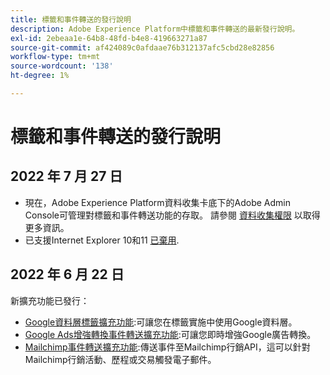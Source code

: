 ```yaml
---
title: 標籤和事件轉送的發行說明
description: Adobe Experience Platform中標籤和事件轉送的最新發行說明。
exl-id: 2ebeaa1e-64b8-48fd-b4e8-419663271a87
source-git-commit: af424089c0afdaae76b312137afc5cbd28e82856
workflow-type: tm+mt
source-wordcount: '138'
ht-degree: 1%

---
```


# 標籤和事件轉送的發行說明

## 2022 年 7 月 27 日

* 現在，Adobe Experience Platform資料收集卡底下的Adobe Admin Console可管理對標籤和事件轉送功能的存取。 請參閱 [資料收集權限](../../collection/permissions.md) 以取得更多資訊。
* 已支援Internet Explorer 10和11 [已棄用](../ie-deprecation.md).

## 2022 年 6 月 22 日

新擴充功能已發行：

* [Google資料層標籤擴充功能](../extensions/web/google-data-layer/overview.md):可讓您在標籤實施中使用Google資料層。
* [Google Ads增強轉換事件轉送擴充功能](https://partners.adobe.com/exchangeprogram/experiencecloud/exchange.details.108630.html):可讓您即時增強Google廣告轉換。
* [Mailchimp事件轉送擴充功能](../extensions/web/mailchimp/overview.md):傳送事件至Mailchimp行銷API，這可以針對Mailchimp行銷活動、歷程或交易觸發電子郵件。
